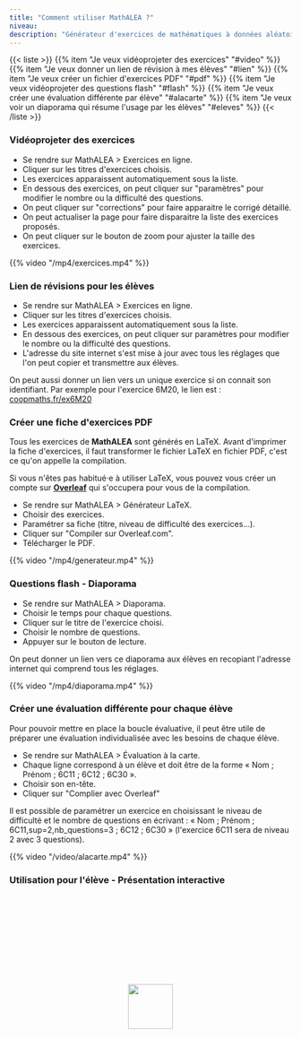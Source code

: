 ```yaml
---
title: "Comment utiliser MathALEA ?"
niveau:
description: "Générateur d'exercices de mathématiques à données aléatoires"
---
```



{{< liste >}}
  {{% item "Je veux vidéoprojeter des exercices" "#video" %}}
  {{% item "Je veux donner un lien de révision à mes élèves" "#lien" %}}
	{{% item "Je veux créer un fichier d'exercices PDF" "#pdf" %}}
	{{% item "Je veux vidéoprojeter des questions flash" "#flash" %}}
	{{% item "Je veux créer une évaluation différente par élève" "#alacarte" %}}
  {{% item "Je veux voir un diaporama qui résume l'usage par les élèves" "#eleves" %}}
{{< /liste >}}

<div class="ui hidden divider"></div>
<div class="ui hidden divider"></div>

<h3 class="ui horizontal divider header" id="video">Vidéoprojeter des exercices</h3>

- Se rendre sur MathALEA > Exercices en ligne.
- Cliquer sur les titres d'exercices choisis.
- Les exercices apparaissent automatiquement sous la liste.
- En dessous des exercices, on peut cliquer sur "paramètres" pour modifier le nombre ou la difficulté des questions.
- On peut cliquer sur "corrections" pour faire apparaitre le corrigé détaillé.
- On peut actualiser la page pour faire disparaitre la liste des exercices proposés.
- On peut cliquer sur le bouton de zoom pour ajuster la taille des exercices.

{{% video "/mp4/exercices.mp4"  %}}


<h3 class="ui horizontal divider header" id="lien">Lien de révisions pour les élèves</h3>

- Se rendre sur MathALEA > Exercices en ligne.
- Cliquer sur les titres d'exercices choisis.
- Les exercices apparaissent automatiquement sous la liste.
- En dessous des exercices, on peut cliquer sur paramètres pour modifier le nombre ou la difficulté des questions.
- L'adresse du site internet s'est mise à jour avec tous les réglages que l'on peut copier et transmettre aux élèves.

On peut aussi donner un lien vers un unique exercice si on connait son identifiant. Par exemple pour l'exercice 6M20, le lien est :  [coopmaths.fr/ex6M20](https://coopmaths.fr/ex6M20)


<h3 class="ui horizontal divider header" id="pdf">Créer une fiche d'exercices PDF</h3>

Tous les exercices de **MathALEA** sont générés en LaTeX. Avant d'imprimer la fiche d'exercices, il faut transformer le fichier LaTeX en fichier PDF, c'est ce qu'on appelle la compilation. 

Si vous n'êtes pas habitué·e à utiliser LaTeX, vous pouvez vous créer un compte sur **[Overleaf](https://www.overleaf.com/register)** qui s'occupera pour vous de la compilation.

- Se rendre sur MathALEA > Générateur LaTeX.
- Choisir des exercices.
- Paramétrer sa fiche (titre, niveau de difficulté des exercices...).
- Cliquer sur "Compiler sur Overleaf.com".
- Télécharger le PDF.

{{% video "/mp4/generateur.mp4"  %}}



<h3 class="ui horizontal divider header" id="flash">Questions flash - Diaporama</h3>

- Se rendre sur MathALEA > Diaporama.
- Choisir le temps pour chaque questions.
- Cliquer sur le titre de l'exercice choisi.
- Choisir le nombre de questions.
- Appuyer sur le bouton de lecture.

On peut donner un lien vers ce diaporama aux élèves en recopiant l'adresse internet qui comprend tous les réglages.

{{% video "/mp4/diaporama.mp4"  %}}


<h3 class="ui horizontal divider header" id="alacarte">Créer une évaluation différente pour chaque élève</h3>

Pour pouvoir mettre en place la boucle évaluative, il peut être utile de préparer une évaluation individualisée avec les besoins de chaque élève.

- Se rendre sur MathALEA > Évaluation à la carte.
- Chaque ligne correspond à un élève et doit être de la forme « Nom ; Prénom ; 6C11 ; 6C12 ; 6C30 ».
- Choisir son en-tête.
- Cliquer sur "Complier avec Overleaf"

Il est possible de paramétrer un exercice en choisissant le niveau de difficulté et le nombre de questions en écrivant : « Nom ; Prénom ; 6C11,sup=2,nb_questions=3 ; 6C12 ; 6C30 » (l'exercice 6C11 sera de niveau 2 avec 3 questions).

{{% video "/video/alacarte.mp4"  %}}

<h3 class="ui horizontal divider header" id="eleves">Utilisation pour l'élève - Présentation interactive</h3>

<div class="container-wrapper-genially" style="position: relative; min-height: 400px; max-width: 100%;"><img src="https://genially.blob.core.windows.net/genially/version3.0/loader.gif" class="loader-genially" style="position: absolute; top: 0; right: 0; bottom: 0; left: 0; margin-top: auto; margin-right: auto; margin-bottom: auto; margin-left: auto; z-index: 1;width: 80px; height: 80px;"/><div id="5e3569f66bbd27220c6058b1" class="genially-embed" style="margin: 0px auto; position: relative; height: auto; width: 100%;"></div></div><script>(function (d) { var js, id = "genially-embed-js", ref = d.getElementsByTagName("script")[0]; if (d.getElementById(id)) { return; } js = d.createElement("script"); js.id = id; js.async = true; js.src = "https://view.genial.ly/static/embed/embed.js"; ref.parentNode.insertBefore(js, ref); }(document));</script>



<script type="text/javascript">
	// Select all links with hashes
$('a[href*="#"]')
  // Remove links that don't actually link to anything
  .not('[href="#"]')
  .not('[href="#0"]')
  .click(function(event) {
    // On-page links
    if (
      location.pathname.replace(/^\//, '') == this.pathname.replace(/^\//, '') 
      && 
      location.hostname == this.hostname
    ) {
      // Figure out element to scroll to
      var target = $(this.hash);
      target = target.length ? target : $('[name=' + this.hash.slice(1) + ']');
      // Does a scroll target exist?
      if (target.length) {
        // Only prevent default if animation is actually gonna happen
        event.preventDefault();
        $('html, body').animate({
          scrollTop: target.offset().top
        }, 1000, function() {
          // Callback after animation
          // Must change focus!
          var $target = $(target);
          $target.focus();
          if ($target.is(":focus")) { // Checking if the target was focused
            return false;
          } else {
            $target.attr('tabindex','-1'); // Adding tabindex for elements not focusable
            $target.focus(); // Set focus again
          };
        });
      }
    }
  });
</script>

